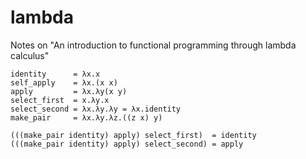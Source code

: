 # lambda
Notes on "An introduction to functional programming through lambda calculus"

```
identity      = λx.x
self_apply    = λx.(x x)
apply         = λx.λy(x y)
select_first  = x.λy.x
select_second = λx.λy.λy = λx.identity
make_pair     = λx.λy.λz.((z x) y)

(((make_pair identity) apply) select_first)  = identity
(((make_pair identity) apply) select_second) = apply
```
